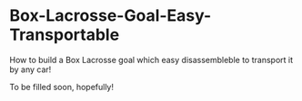 # Box-Lacrosse-Goal-Easy-Transportable
How to build a Box Lacrosse goal which easy disassembleble to transport it by any car!




To be filled soon, hopefully!
